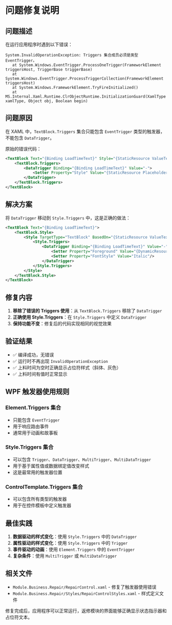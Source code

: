 ﻿# 问题修复说明

## 问题描述

在运行应用程序时遇到以下错误：

```
System.InvalidOperationException: Triggers 集合成员必须是类型 EventTrigger。 
   at System.Windows.EventTrigger.ProcessOneTrigger(FrameworkElement triggersHost, TriggerBase triggerBase)
   at System.Windows.EventTrigger.ProcessTriggerCollection(FrameworkElement triggersHost)
   at System.Windows.FrameworkElement.TryFireInitialized()
   at MS.Internal.Xaml.Runtime.ClrObjectRuntime.InitializationGuard(XamlType xamlType, Object obj, Boolean begin)
```

## 问题原因

在 XAML 中，`TextBlock.Triggers` 集合只能包含 `EventTrigger` 类型的触发器，不能包含 `DataTrigger`。

原始的错误代码：
```xml
<TextBlock Text="{Binding LoadTimeText}" Style="{StaticResource ValueText}">
    <TextBlock.Triggers>
        <DataTrigger Binding="{Binding LoadTimeText}" Value="-">
            <Setter Property="Style" Value="{StaticResource PlaceholderText}"/>
        </DataTrigger>
    </TextBlock.Triggers>
</TextBlock>
```

## 解决方案

将 `DataTrigger` 移动到 `Style.Triggers` 中，这是正确的做法：

```xml
<TextBlock Text="{Binding LoadTimeText}">
    <TextBlock.Style>
        <Style TargetType="TextBlock" BasedOn="{StaticResource ValueText}">
            <Style.Triggers>
                <DataTrigger Binding="{Binding LoadTimeText}" Value="-">
                    <Setter Property="Foreground" Value="{DynamicResource TextIconBrush}"/>
                    <Setter Property="FontStyle" Value="Italic"/>
                </DataTrigger>
            </Style.Triggers>
        </Style>
    </TextBlock.Style>
</TextBlock>
```

## 修复内容

1. **移除了错误的 Triggers 使用**：从 `TextBlock.Triggers` 移除了 `DataTrigger`
2. **正确使用 Style.Triggers**：在 `Style.Triggers` 中定义 `DataTrigger`
3. **保持功能不变**：修复后的代码实现相同的视觉效果

## 验证结果

- ✅ 编译成功，无错误
- ✅ 运行时不再出现 `InvalidOperationException`
- ✅ 上料时间为空时正确显示占位符样式（斜体、灰色）
- ✅ 上料时间有值时正常显示

## WPF 触发器使用规则

### Element.Triggers 集合
- 只能包含 `EventTrigger`
- 用于响应路由事件
- 通常用于动画和故事板

### Style.Triggers 集合
- 可以包含 `Trigger`、`DataTrigger`、`MultiTrigger`、`MultiDataTrigger`
- 用于基于属性值或数据绑定值改变样式
- 这是最常用的触发器位置

### ControlTemplate.Triggers 集合
- 可以包含所有类型的触发器
- 用于在控件模板中定义触发器

## 最佳实践

1. **数据驱动的样式变化**：使用 `Style.Triggers` 中的 `DataTrigger`
2. **属性驱动的样式变化**：使用 `Style.Triggers` 中的 `Trigger`
3. **事件驱动的动画**：使用 `Element.Triggers` 中的 `EventTrigger`
4. **复杂条件**：使用 `MultiTrigger` 或 `MultiDataTrigger`

## 相关文件

- `Module.Business.Repair/RepairControl.xaml` - 修复了触发器使用错误
- `Module.Business.Repair/Styles/RepairControlStyles.xaml` - 样式定义文件

修复完成后，应用程序可以正常运行，返修模块的界面能够正确显示状态指示器和占位符文本。
